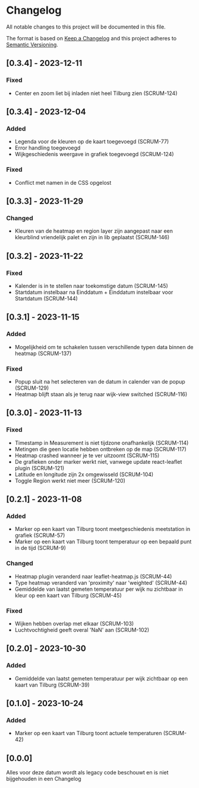 # Changelog

All notable changes to this project will be documented in this file.

The format is based on [Keep a Changelog](http://keepachangelog.com/en/1.0.0/)
and this project adheres to [Semantic Versioning](http://semver.org/spec/v2.0.0.html).
## [0.3.4] - 2023-12-11
### Fixed
- Center en zoom liet bij inladen niet heel Tilburg zien (SCRUM-124)

## [0.3.4] - 2023-12-04

### Added
- Legenda voor de kleuren op de kaart toegevoegd (SCRUM-77)
- Error handling toegevoegd
- Wijkgeschiedenis weergave in grafiek toegevoegd (SCRUM-124)

### Fixed
- Conflict met namen in de CSS opgelost

## [0.3.3] - 2023-11-29

### Changed
- Kleuren van de heatmap en region layer zijn aangepast naar een kleurblind vriendelijk palet en zijn in lib geplaatst (SCRUM-146)

## [0.3.2] - 2023-11-22

### Fixed
-   Kalender is in te stellen naar toekomstige datum (SCRUM-145)
-   Startdatum instelbaar na Einddatum + Einddatum instelbaar voor Startdatum (SCRUM-144)

## [0.3.1] - 2023-11-15

### Added
-   Mogelijkheid om te schakelen tussen verschillende typen data binnen de heatmap (SCRUM-137)

### Fixed
-   Popup sluit na het selecteren van de datum in calender van de popup (SCRUM-129)
-   Heatmap blijft staan als je terug naar wijk-view switched (SCRUM-116)

## [0.3.0] - 2023-11-13

### Fixed
-   Timestamp in Measurement is niet tijdzone onafhankelijk (SCRUM-114)
-   Metingen die geen locatie hebben ontbreken op de map (SCRUM-117)
-   Heatmap crashed wanneer je te ver uitzoomt (SCRUM-115)
-   De grafieken onder marker werkt niet, vanwege update react-leaflet plugin (SCRUM-121)
-   Latitude en longitude zijn 2x omgewisseld (SCRUM-104)
-   Toggle Region werkt niet meer (SCRUM-120)

## [0.2.1] - 2023-11-08

### Added
-   Marker op een kaart van Tilburg toont meetgeschiedenis meetstation in grafiek (SCRUM-57)
-   Marker op een kaart van Tilburg toont temperatuur op een bepaald punt in de tijd (SCRUM-9)

### Changed
-   Heatmap plugin veranderd naar leaflet-heatmap.js (SCRUM-44)
-   Type heatmap veranderd van 'proximity' naar 'weighted' (SCRUM-44)
-   Gemiddelde van laatst gemeten temperatuur per wijk nu zichtbaar in kleur op een kaart van Tilburg (SCRUM-45)

### Fixed
-   Wijken hebben overlap met elkaar (SCRUM-103)
-   Luchtvochtigheid geeft overal 'NaN' aan (SCRUM-102)

## [0.2.0] - 2023-10-30

### Added
-   Gemiddelde van laatst gemeten temperatuur per wijk zichtbaar op een kaart van Tilburg (SCRUM-39)

## [0.1.0] - 2023-10-24

### Added
-   Marker op een kaart van Tilburg toont actuele temperaturen (SCRUM-42)



## [0.0.0]

Alles voor deze datum wordt als legacy code beschouwt en is niet bijgehouden in een Changelog



